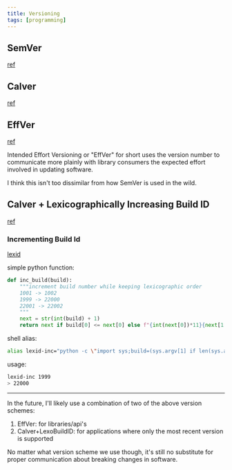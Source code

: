 ```yaml
---
title: Versioning
tags: [programming]
---
```


## SemVer

[ref](https://semver.org/)

## Calver

[ref](https://calver.org)

## EffVer

[ref](https://jacobtomlinson.dev/effver/)

Intended Effort Versioning or "EffVer" for short uses the version number to communicate
more plainly with library consumers the expected effort involved in updating software.

I think this isn't too dissimilar from how SemVer is used in the wild.

## Calver + Lexicographically Increasing Build ID

[ref](https://github.com/mbarkhau/bumpver)

### Incrementing Build Id

[lexid](https://pypi.org/project/lexid)

simple python function:
```python
def inc_build(build):
    """increment build number while keeping lexicographic order
    1001 -> 1002
    1999 -> 22000
    22001 -> 22002
    """
    next = str(int(build) + 1)
    return next if build[0] <= next[0] else f"{int(next[0])*11}{next[1:]}"
```

shell alias:
```sh
alias lexid-inc="python -c \"import sys;build=(sys.argv[1] if len(sys.argv) ==2 else sys.exit('please provide number as input'));print((next if build[1] == (next:= str(int(build) + 1))[0] else f'{int(next[0])*11}{next[1:]}'))\""
```

usage:
```sh
lexid-inc 1999
> 22000
```

---

In the future, I'll likely use a combination of two of the above version schemes:

1. EffVer: for libraries/api's
2. Calver+LexoBuildID: for applications where only the most recent version is supported

No matter what version scheme we use though, it's still no substitute for proper communication
about breaking changes in software.
